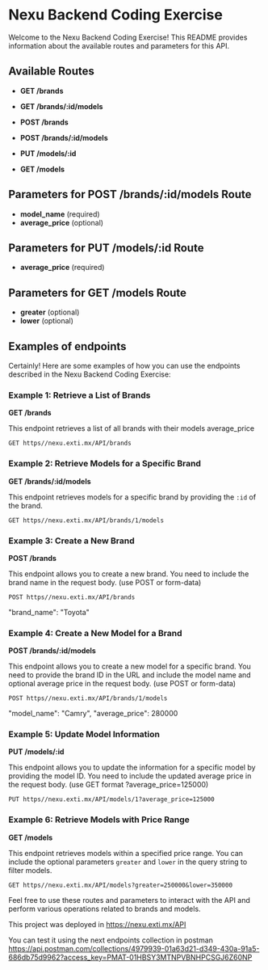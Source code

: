 # Nexu Backend Coding Exercise

Welcome to the Nexu Backend Coding Exercise! This README provides information about the available routes and parameters for this API.

## Available Routes

-   **GET /brands**
    
-   **GET /brands/:id/models**
    
-   **POST /brands**
    
-   **POST /brands/:id/models**
    
-   **PUT /models/:id**
    
-   **GET /models**
    

## Parameters for POST /brands/:id/models Route

-   **model_name** (required)
-   **average_price** (optional)

## Parameters for PUT /models/:id Route

-   **average_price** (required)

## Parameters for GET /models Route

-   **greater** (optional)
-   **lower** (optional)

## Examples of endpoints
Certainly! Here are some examples of how you can use the endpoints described in the Nexu Backend Coding Exercise:

### Example 1: Retrieve a List of Brands

**GET /brands**

This endpoint retrieves a list of all brands with their models average_price

    GET https//nexu.exti.mx/API/brands

### Example 2: Retrieve Models for a Specific Brand

**GET /brands/:id/models**

This endpoint retrieves models for a specific brand by providing the `:id` of the brand.

    GET https//nexu.exti.mx/API/brands/1/models

### Example 3: Create a New Brand

**POST /brands**

This endpoint allows you to create a new brand. You need to include the brand name in the request body. (use POST or form-data)

    POST https//nexu.exti.mx/API/brands

"brand_name": "Toyota"

### Example 4: Create a New Model for a Brand

**POST /brands/:id/models**

This endpoint allows you to create a new model for a specific brand. You need to provide the brand ID in the URL and include the model name and optional average price in the request body. (use POST or form-data)

    POST https//nexu.exti.mx/API/brands/1/models

"model_name": "Camry",
"average_price": 280000


### Example 5: Update Model Information

**PUT /models/:id**

This endpoint allows you to update the information for a specific model by providing the model ID. You need to include the updated average price in the request body. (use GET format ?average_price=125000)

    PUT https//nexu.exti.mx/API/models/1?average_price=125000

### Example 6: Retrieve Models with Price Range

**GET /models**

This endpoint retrieves models within a specified price range. You can include the optional parameters `greater` and `lower` in the query string to filter models.

    GET https//nexu.exti.mx/API/models?greater=250000&lower=350000

Feel free to use these routes and parameters to interact with the API and perform various operations related to brands and models.

This project was deployed in https://nexu.exti.mx/API

You can test it using the next endpoints collection in postman
https://api.postman.com/collections/4979939-01a63d21-d349-430a-91a5-686db75d9962?access_key=PMAT-01HBSY3MTNPVBNHPCSGJ6Z60NP
